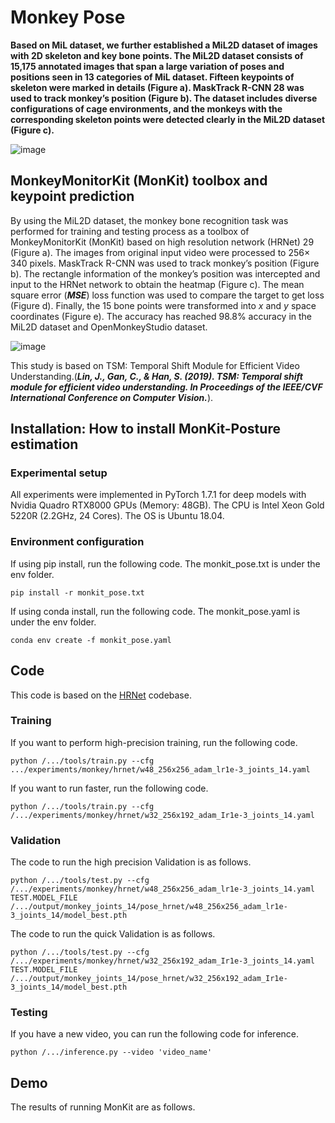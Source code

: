 # Monkey Pose

**Based on MiL dataset, we further established a MiL2D dataset of images with 2D skeleton and key bone points. The MiL2D dataset consists of 15,175 annotated images that span a large variation of poses and positions seen in 13 categories of MiL dataset. Fifteen keypoints of skeleton were marked in details (Figure a). MaskTrack R-CNN 28 was used to track monkey’s position (Figure b). The dataset includes diverse configurations of cage environments, and the monkeys with the corresponding skeleton points were detected clearly in the MiL2D dataset (Figure c).**

![image](https://user-images.githubusercontent.com/58841760/192129066-447be3f9-87a0-45f7-897b-a66d8b5263a2.png)

## MonkeyMonitorKit (MonKit) toolbox and keypoint prediction
By using the MiL2D dataset, the monkey bone recognition task was performed for training and testing process as a toolbox of MonkeyMonitorKit (MonKit) based on high resolution network (HRNet) 29 (Figure a). The images from original input video were processed to 256× 340 pixels. MaskTrack R-CNN was used to track monkey’s position (Figure b). The rectangle information of the monkey’s position was intercepted and input to the HRNet network to obtain the heatmap (Figure c). The mean square error (***MSE***) loss function was used to compare the target to get loss (Figure d). Finally, the 15 bone points were transformed into *x* and *y* space coordinates (Figure e). The accuracy has reached 98.8% accuracy in the MiL2D dataset and OpenMonkeyStudio dataset.

![image](https://user-images.githubusercontent.com/58841760/192129000-0700959c-5a09-4cab-bd06-c954014b761b.png)

This study is based on TSM: Temporal Shift Module for Efficient Video Understanding.(***Lin, J., Gan, C., & Han, S. (2019). TSM: Temporal shift module for efficient video understanding. In Proceedings of the IEEE/CVF International Conference on Computer Vision.***).

## Installation: How to install MonKit-Posture estimation
### Experimental setup
All experiments were implemented in PyTorch 1.7.1 for deep models with Nvidia Quadro RTX8000 GPUs (Memory: 48GB). 
The CPU is Intel Xeon Gold 5220R (2.2GHz, 24 Cores). The OS is Ubuntu 18.04.

### Environment configuration
If using pip install, run the following code. The monkit_pose.txt is under the env folder.
```
pip install -r monkit_pose.txt
```
If using conda install, run the following code. The monkit_pose.yaml is under the env folder.
```
conda env create -f monkit_pose.yaml
```

## Code
This code is based on the [HRNet](https://github.com/HRNet/HigherHRNet-Human-Pose-Estimation) codebase.
### Training
If you want to perform high-precision training, run the following code.
```
python /.../tools/train.py --cfg .../experiments/monkey/hrnet/w48_256x256_adam_lr1e-3_joints_14.yaml
```
If you want to run faster, run the following code.
```
python /.../tools/train.py --cfg /.../experiments/monkey/hrnet/w32_256x192_adam_Ir1e-3_joints_14.yaml
```
### Validation
The code to run the high precision Validation is as follows.
```
python /.../tools/test.py --cfg /.../experiments/monkey/hrnet/w48_256x256_adam_lr1e-3_joints_14.yaml TEST.MODEL_FILE /.../output/monkey_joints_14/pose_hrnet/w48_256x256_adam_lr1e-3_joints_14/model_best.pth
```
The code to run the quick Validation is as follows.
```
python /.../tools/test.py --cfg /.../experiments/monkey/hrnet/w32_256x192_adam_Ir1e-3_joints_14.yaml TEST.MODEL_FILE /.../output/monkey_joints_14/pose_hrnet/w32_256x192_adam_Ir1e-3_joints_14/model_best.pth
```
### Testing
If you have a new video, you can run the following code for inference.
```
python /.../inference.py --video 'video_name'
```
## Demo
The results of running MonKit are as follows.
